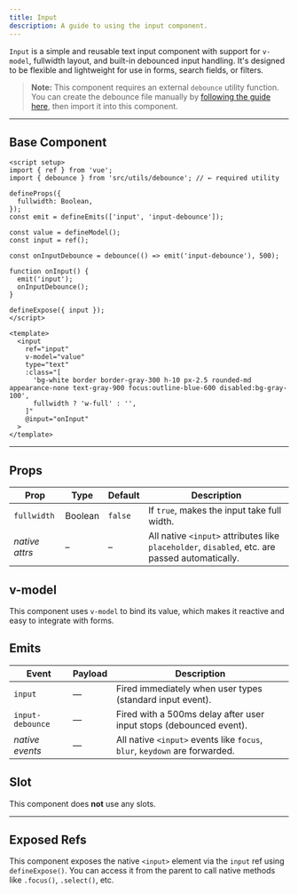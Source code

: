 ```yaml
---
title: Input  
description: A guide to using the input component.
---
```


`Input` is a simple and reusable text input component with support for `v-model`, fullwidth layout, and built-in debounced input handling. It's designed to be flexible and lightweight for use in forms, search fields, or filters.

> **Note:** This component requires an external `debounce` utility function.
> You can create the debounce file manually by [following the guide here](/utility/debounce), then import it into this component.

---

## Base Component

```vue
<script setup>
import { ref } from 'vue';
import { debounce } from 'src/utils/debounce'; // ← required utility

defineProps({
  fullwidth: Boolean,
});
const emit = defineEmits(['input', 'input-debounce']);

const value = defineModel();
const input = ref();

const onInputDebounce = debounce(() => emit('input-debounce'), 500);

function onInput() {
  emit('input');
  onInputDebounce();
}

defineExpose({ input });
</script>

<template>
  <input
    ref="input"
    v-model="value"
    type="text"
    :class="[
      'bg-white border border-gray-300 h-10 px-2.5 rounded-md appearance-none text-gray-900 focus:outline-blue-600 disabled:bg-gray-100',
      fullwidth ? 'w-full' : '',
    ]"
    @input="onInput"
  >
</template>
```

---

## Props

| Prop           | Type    | Default | Description                                                                                    |
| -------------- | ------- | ------- | ---------------------------------------------------------------------------------------------- |
| `fullwidth`    | Boolean | `false` | If `true`, makes the input take full width.                                                    |
| *native attrs* | –       | –       | All native `<input>` attributes like `placeholder`, `disabled`, etc. are passed automatically. |

## v-model

This component uses `v-model` to bind its value, which makes it reactive and easy to integrate with forms.

## Emits

| Event            | Payload | Description                                                                |
| ---------------- | ------- | -------------------------------------------------------------------------- |
| `input`          | —       | Fired immediately when user types (standard input event).                  |
| `input-debounce` | —       | Fired with a 500ms delay after user input stops (debounced event).         |
| *native events*  | —       | All native `<input>` events like `focus`, `blur`, `keydown` are forwarded. |

## Slot

This component does **not** use any slots.

---

## Exposed Refs

This component exposes the native `<input>` element via the `input` ref using `defineExpose()`.
You can access it from the parent to call native methods like `.focus()`, `.select()`, etc.